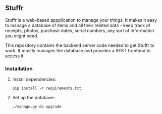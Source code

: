 ## Stuffr

Stuffr is a web-based appplication to manage your *things*. It makes it easy to manage a database of items and all their related data - keep track of receipts, photos, purchase dates, serial numbers, any sort of information you might need.

This repository contains the backend server code needed to get Stuffr to work. It mostly manages the database and provides a REST frontend to access it.


### Installation


1. Install dependencies:

    `pip install -r requirements.txt`

2. Set up the database:

    `./manage.py db upgrade`
